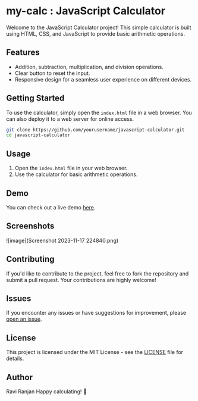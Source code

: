 
# my-calc : JavaScript Calculator

Welcome to the JavaScript Calculator project! This simple calculator is built using HTML, CSS, and JavaScript to provide basic arithmetic operations.

## Features

- Addition, subtraction, multiplication, and division operations.
- Clear button to reset the input.
- Responsive design for a seamless user experience on different devices.

## Getting Started

To use the calculator, simply open the `index.html` file in a web browser. You can also deploy it to a web server for online access.

```bash
git clone https://github.com/yourusername/javascript-calculator.git
cd javascript-calculator
```

## Usage

1. Open the `index.html` file in your web browser.
2. Use the calculator for basic arithmetic operations.

## Demo

You can check out a live demo [here](https://raviranjan940.github.io/my-calc/).

## Screenshots

![image](Screenshot 2023-11-17 224840.png)

## Contributing

If you'd like to contribute to the project, feel free to fork the repository and submit a pull request. Your contributions are highly welcome!

## Issues

If you encounter any issues or have suggestions for improvement, please [open an issue](https://github.com/yourusername/javascript-calculator/issues).

## License

This project is licensed under the MIT License - see the [LICENSE](LICENSE) file for details.

## Author
Ravi Ranjan
Happy calculating! 🧮
